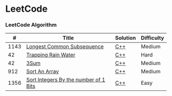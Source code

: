 LeetCode
========

### LeetCode Algorithm

| # | Title | Solution | Difficulty |
|---| ----- | -------- | ---------- |
|1143|[Longest Common Subsequence](https://leetcode.com/problems/longest-common-subsequence/) | [C++](./algorithms/longestCommonSubsequence)|Medium|
|42|[Trapping Rain Water](https://leetcode.com/problems/trapping-rain-water/description/) | [C++](./algorithms/trapping_rain_water.cpp)|Hard|
|42|[3Sum](https://leetcode.com/problems/3sum/) | [C++](./algorithms/3sum.cpp)|Medium|
|912|[Sort An Array](https://leetcode.com/problems/sort-an-array/) | [C++](./algorithms/sortAnArray.cpp)|Medium|
|1356|[Sort Integers By the number of 1 Bits](https://leetcode.com/problems/sort-integers-by-the-number-of-1-bits/) | [C++](./algorithms/sort-integers-by-the-number-of-1-bits.cpp)|Easy|
